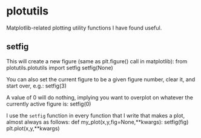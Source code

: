 plotutils
=========

Matplotlib-related plotting utility functions I have found useful.

setfig
------
This will create a new figure (same as plt.figure() call in matplotlib):
   from plotutils.plotutils import setfig
   setfig(None)

You can also set the current figure to be a given figure number, clear it, and start over, e.g.:
   setfig(3)

A value of 0 will do nothing, implying you want to overplot on whatever the currently active figure is:
   setfig(0)

I use the `setfig` function in every function that I write that makes a plot, almost always as follows:
   def my_plot(x,y,fig=None,**kwargs):
     setfig(fig)
     plt.plot(x,y,**kwargs)
